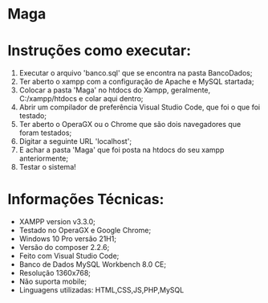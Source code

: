 
# Maga


# Instruções como executar:
  
1. Executar o arquivo 'banco.sql' que se encontra na pasta BancoDados;
2. Ter aberto o xampp com a configuração de Apache e MySQL startada;
3. Colocar a pasta 'Maga' no htdocs do Xampp, geralmente, C:/xampp/htdocs e colar aqui dentro;
4. Abrir um compilador de preferência Visual Studio Code, que foi o que foi testado;
6. Ter aberto o OperaGX ou o Chrome que são dois navegadores que foram testados;
7. Digitar a seguinte URL 'localhost';
8. E achar a pasta 'Maga' que foi posta na htdocs do seu xampp anteriormente;
9. Testar o sistema!

# Informações Técnicas:

- XAMPP version v3.3.0;
- Testado no OperaGX e Google Chrome;
- Windows 10 Pro versão 21H1;
- Versão do composer 2.2.6;
- Feito com Visual Studio Code;
- Banco de Dados MySQL Workbench 8.0 CE;
- Resolução 1360x768;
- Não suporta mobile;
- Linguagens utilizadas: HTML,CSS,JS,PHP,MySQL

